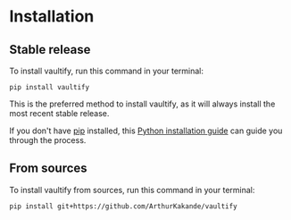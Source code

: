 # Installation

## Stable release

To install vaultify, run this command in your terminal:

```
pip install vaultify
```

This is the preferred method to install vaultify, as it will always install the most recent stable release.

If you don't have [pip](https://pip.pypa.io) installed, this [Python installation guide](http://docs.python-guide.org/en/latest/starting/installation/) can guide you through the process.

## From sources

To install vaultify from sources, run this command in your terminal:

```
pip install git+https://github.com/ArthurKakande/vaultify
```
